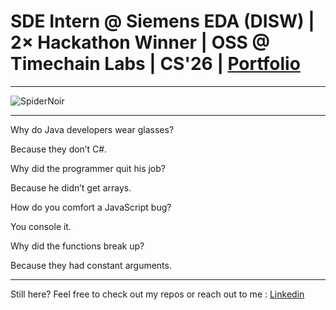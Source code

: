 # SDE Intern @ Siemens EDA (DISW) | 2× Hackathon Winner | OSS @ Timechain Labs | CS'26 | [Portfolio](https://personal-portfolio-kyh2.vercel.app/)

---

![SpiderNoir](https://64.media.tumblr.com/f2f876e62b7142568885347904a5c036/86d12367435c83e1-53/s540x810/c4ce0aedccec2742a114d3e43bb4a130a5d0bab6.gif)

---

Why do Java developers wear glasses?  

Because they don’t C#.  

Why did the programmer quit his job?  

Because he didn’t get arrays. 

How do you comfort a JavaScript bug?  

You console it.  

Why did the functions break up?  

Because they had constant arguments. 

---

Still here? Feel free to check out my repos or reach out to me : [Linkedin](https://www.linkedin.com/in/gayathri-pch/)
